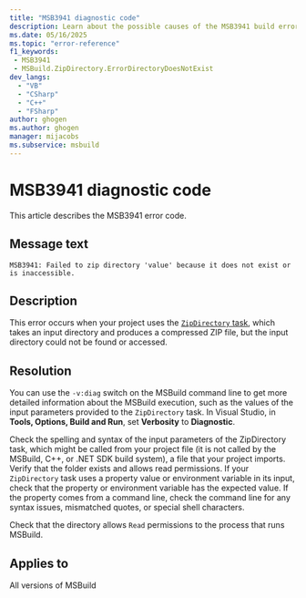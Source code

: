 ```yaml
---
title: "MSB3941 diagnostic code"
description: Learn about the possible causes of the MSB3941 build error, and get troubleshooting tips.
ms.date: 05/16/2025
ms.topic: "error-reference"
f1_keywords:
 - MSB3941
 - MSBuild.ZipDirectory.ErrorDirectoryDoesNotExist
dev_langs:
  - "VB"
  - "CSharp"
  - "C++"
  - "FSharp"
author: ghogen
ms.author: ghogen
manager: mijacobs
ms.subservice: msbuild
---
```


# MSB3941 diagnostic code

<!-- :::ErrorDefinitionDescription::: -->
<!-- :::editable-content name="introDescription"::: -->
This article describes the MSB3941 error code.
<!-- :::editable-content-end::: -->

## Message text

<!-- :::editable-content name="messageText"::: -->
`MSB3941: Failed to zip directory 'value' because it does not exist or is inaccessible.`
<!-- :::editable-content-end::: -->
<!-- MSB3941: Failed to zip directory "{0}" because it does not exist or is inaccessible. -->

<!-- :::editable-content name="postOutputDescription"::: -->
<!--
{StrBegin="MSB3941: "}
-->
## Description

This error occurs when your project uses the [`ZipDirectory` task](../zipdirectory-task.md), which takes an input directory and produces a compressed ZIP file, but the input directory could not be found or accessed.

## Resolution

You can use the `-v:diag` switch on the MSBuild command line to get more detailed information about the MSBuild execution, such as the values of the input parameters provided to the `ZipDirectory` task. In Visual Studio, in **Tools, Options, Build and Run**, set **Verbosity** to **Diagnostic**.

Check the spelling and syntax of the input parameters of the ZipDirectory task, which might be called from your project file (it is not called by the MSBuild, C++, or .NET SDK build system), a file that your project imports. Verify that the folder exists and allows read permissions. If your `ZipDirectory` task uses a property value or environment variable in its input, check that the property or environment variable has the expected value. If the property comes from a command line, check the command line for any syntax issues, mismatched quotes, or special shell characters.

Check that the directory allows `Read` permissions to the process that runs MSBuild.

<!-- :::editable-content-end::: -->
<!-- :::ErrorDefinitionDescription-end::: -->

## Applies to

All versions of MSBuild
